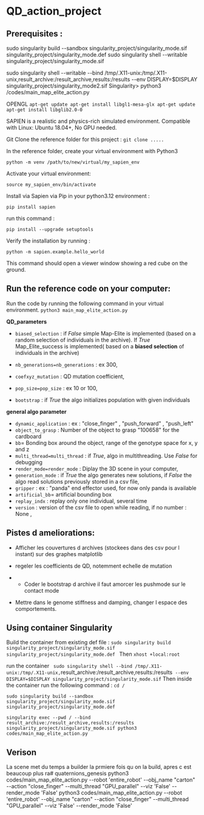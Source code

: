 # QD_action_project



## Prerequisites : 
sudo singularity build --sandbox singularity_project/singularity_mode.sif singularity_project/singularity_mode.def 
sudo singularity shell --writable singularity_project/singularity_mode.sif



sudo singularity shell --writable --bind /tmp/.X11-unix:/tmp/.X11-unix,result_archive:/result_archive,results:/results --env DISPLAY=$DISPLAY singularity_project/singularity_mode2.sif
Singularity> python3 /codes/main_map_elite_action.py 

OPENGL
`apt-get update
apt-get install libgl1-mesa-glx
apt-get update
apt-get install libglib2.0-0`

SAPIEN is a realistic and physics-rich simulated environment. Compatible with Linux: Ubuntu 18.04+, No GPU needed. 

Git Clone the reference folder for this project :
`git clone .....`

In the reference folder, create your virtual environment with Python3

`python -m venv /path/to/new/virtual/my_sapien_env`

Activate your virtual environment:

`source my_sapien_env/bin/activate`

Install via Sapien via Pip in your python3.12 environment :

`pip install sapien`

run this command :

`pip install --upgrade setuptools`

Verify the installation by running :

`python -m sapien.example.hello_world`

This command should open a viewer window showing a red cube on the ground.

## Run the reference code on your computer: 


Run the code by running the following command in your virtual environment. 
`python3 main_map_elite_action.py`

**QD_parameters**
- ```biased_selection``` : if _False_ simple Map-Elite is implemented (based on a random selection 
of individuals in the archive). If _True_ Map_Elite_success is implemented( based on a **biased selection**
of individuals in the archive)
- ```nb_generations=nb_generations``` : ex 300,
- ```coefxyz_mutation``` : QD mutation coefficient, 

- ```pop_size=pop_size``` : ex 10 or 100,
- ```bootstrap``` : if _True_ the algo initializes population with given individuals 

**general algo parameter**

- ```dynamic_application``` : ex : "close_finger" , "push_forward" , "push_left"
- ```object_to_grasp``` : Number of the object to grasp  "100658" for the cardboard
- ```bb```= Bonding box around the object, range of the genotype space for x, y and z
- ```multi_thread=multi_thread``` : if _True_, algo in multithreading. Use _False_ for debugging
- ```render_mode=render_mode``` : Diplay the 3D scene in your computer,
- ```generation_mode``` : if _True_ the algo generates new solutions, if _False_ the algo read solutions previously stored in a csv file,
- ```gripper``` : ex : "panda" end effector used, for now only panda is available
- ```artificial_bb```= artificial bounding box 
- ```replay_indx``` : replay only one individual, several time
- ```version``` : version of the csv file to open while reading, if no number : None ,


## Pistes d ameliorations: 

- Afficher les couvertures d archives (stockees dans des csv pour l instant) sur des graphes matplotlib
- regeler les coefficients de QD, notemment echelle de mutation
- - Coder le bootstrap d archive il faut amorcer les pushmode sur le contact mode

- Mettre dans le genome stiffness and damping, changer l espace des comportements. 
## Using container Singularity
Build the container from existing def file :
`sudo singularity build singularity_project/singularity_mode.sif singularity_project/singularity_mode.def `
Then 
`xhost +local:root`

run the container
` sudo singularity shell --bind /tmp/.X11-unix:/tmp/.X11-unix,`result_archive:/result_archive,results:/results` --env DISPLAY=$DISPLAY singularity_project/singularity_mode.sif`
Then inside the container run the following command : 
`cd /`

`sudo singularity build --sandbox singularity_project/singularity_mode.sif singularity_project/singularity_mode.def `

`singularity exec --pwd / --bind result_archive:/result_archive,results:/results singularity_project/singularity_mode.sif python3 codes/main_map_elite_action.py`

## Verison 

La scene met du temps a builder la prmiere fois qu on la build, apres c est beaucoup plus ra# quaternions_genesis
python3 codes/main_map_elite_action.py --robot 'entire_robot' --obj_name "carton" --action "close_finger" --multi_thread "GPU_parallel" --viz 'False'  --render_mode 'False'
python3 codes/main_map_elite_action.py --robot 'entire_robot' --obj_name "carton" --action "close_finger" --multi_thread "GPU_parallel" --viz 'False'  --render_mode 'False'

